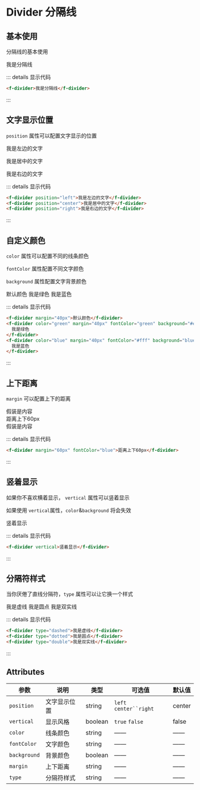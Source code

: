 # Divider 分隔线

## 基本使用

分隔线的基本使用

<f-divider margin="20px">我是分隔线</f-divider>

::: details 显示代码

```html
<f-divider>我是分隔线</f-divider>
```

:::

## 文字显示位置

`position` 属性可以配置文字显示的位置

<p/>
<f-divider position='left'>我是左边的文字</f-divider>
<p/>
<f-divider position='center'>我是居中的文字</f-divider>
<p/>
<f-divider position='right'>我是右边的文字</f-divider>
<p/>

::: details 显示代码

```html
<f-divider position="left">我是左边的文字</f-divider>
<f-divider position="center">我是居中的文字</f-divider>
<f-divider position="right">我是右边的文字</f-divider>
```

:::

## 自定义颜色

`color` 属性可以配置不同的线条颜色

`fontColor` 属性配置不同文字颜色

`background` 属性配置文字背景颜色

<f-divider margin="40px">默认颜色</f-divider>
<f-divider color='green' margin="40px" fontColor="green" background="#eee">我是绿色</f-divider>
<f-divider color='blue' margin="40px" fontColor="#fff" background="blue">我是蓝色</f-divider>

::: details 显示代码

```html
<f-divider margin="40px">默认颜色</f-divider>
<f-divider color="green" margin="40px" fontColor="green" background="#eee">
  我是绿色
</f-divider>
<f-divider color="blue" margin="40px" fontColor="#fff" background="blue">
  我是蓝色
</f-divider>
```

:::

## 上下距离

`margin` 可以配置上下的距离

<div>假装是内容</div>
<f-divider margin="60px" fontColor="blue">距离上下60px</f-divider>
<div>假装是内容</div>

::: details 显示代码

```html
<f-divider margin="60px" fontColor="blue">距离上下60px</f-divider>
```

:::

## 竖着显示

如果你不喜欢横着显示， `vertical` 属性可以竖着显示

如果使用 `vertical`属性，`color`&`background` 将会失效

<f-divider vertical>竖着显示</f-divider>

::: details 显示代码

```html
<f-divider vertical>竖着显示</f-divider>
```

:::

## 分隔符样式

当你厌倦了直线分隔符，`type` 属性可以让它换一个样式

<f-divider type="dashed">我是虚线</f-divider>
<f-divider type="dotted">我是圆点</f-divider>
<f-divider type="double">我是双实线</f-divider>

::: details 显示代码

```html
<f-divider type="dashed">我是虚线</f-divider>
<f-divider type="dotted">我是圆点</f-divider>
<f-divider type="double">我是双实线</f-divider>
```

:::

## Attributes

| 参数         | 说明         | 类型    | 可选值                   | 默认值 |
| ------------ | ------------ | ------- | ------------------------ | ------ |
| `position`   | 文字显示位置 | string  | `left` ` center``right ` | center |
| `vertical`   | 显示风格     | boolean | `true` `false`           | false  |
| `color`      | 线条颜色     | string  | ——                       | ——     |
| `fontColor`  | 文字颜色     | string  | ——                       | ——     |
| `background` | 背景颜色     | boolean | ——                       | ——     |
| `margin`     | 上下距离     | string  | ——                       | ——     |
| `type`       | 分隔符样式   | string  | ——                       | ——     |
